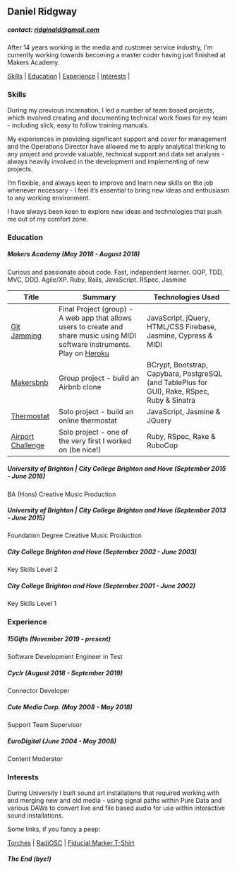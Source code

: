 ## Daniel Ridgway

##### contact: ridginald@gmail.com

After 14 years working in the media and customer service industry, I'm currently working towards becoming a master coder having just finished at Makers Academy.

  [Skills](#skills) | [Education](#education) | [Experience](#experience) | [Interests](#interests) |

### Skills

During my previous incarnation, I led a number of team based projects, which involved creating and documenting technical work flows for my team - including slick, easy to follow training manuals.

My experiences in providing significant support and cover for management and the Operations Director have allowed me to apply analytical thinking to any project and provide valuable, technical support and data set analysis - always heavily involved in the development and implementing of new projects.

I’m flexible, and always keen to improve and learn new skills on the job whenever necessary - I feel it’s essential to bring new ideas and enthusiasm to any working environment.

I have always been keen to explore new ideas and technologies that push me out of my comfort zone.


### Education

##### Makers Academy (May 2018 - August 2018)

Curious and passionate about code. Fast, independent learner. OOP, TDD, MVC, DDD. Agile/XP. Ruby, Rails, JavaScript. RSpec, Jasmine

| Title | Summary | Technologies Used |
|--|--|--|
| [Git Jamming](https://github.com/arsalanabc/git-jamming) | Final Project (group) - A web app that allows users to create and share music using MIDI software instruments. </br> Play on [Heroku ](http://gitjamming8.herokuapp.com/azlan.html)</br>| JavaScript, jQuery, HTML/CSS Firebase, Jasmine, Cypress & MIDI |
| [Makersbnb](https://github.com/simone-smith/makersbnb)| Group project - build an Airbnb clone | BCrypt, Bootstrap, Capybara, PostgreSQL (and TablePlus for GUI), Rake, RSpec, Ruby & Sinatra
| [Thermostat](https://github.com/ridginald/thermostatJS) | Solo project - build an online thermostat | JavaScript, Jasmine & JQuery |
| [Airport Challenge](https://github.com/ridginald/airport_challenge)| Solo project - one of the very first I worked on (be nice!) | Ruby, RSpec, Rake & RuboCop |

##### University of Brighton | City College Brighton and Hove (September 2015 - June 2016)

BA (Hons) Creative Music Production  

##### University of Brighton | City College Brighton and Hove (September 2013 - June 2015)

Foundation Degree Creative Music Production

##### City College Brighton and Hove (September 2002 - June 2003)
Key Skills Level 2

##### City College Brighton and Hove (September 2001 - June 2002)
Key Skills Level 1

### Experience

##### 15Gifts  (November 2019 - present)
Software Development Engineer in Test

##### Cyclr  (August 2018 - September 2019)
Connector Developer

##### Cute Media Corp. (May 2008 - May 2018)
Support Team Supervisor

##### EuroDigital (June 2004 - May 2008)
Content Moderator

### Interests

During University I built sound art installations that required working with and merging new and old media - using signal paths within Pure Data and various DAWs to convert live and file based audio for use within interactive sound installations.

Some links, if you fancy a peep:

[Torches](https://www.youtube.com/watch?v=kfrWW8Wllh8&t=90s) | [RadiOSC](https://www.youtube.com/watch?v=A0Oq5hQ7YQs&t=175s) | [Fiducial Marker T-Shirt](https://www.youtube.com/watch?v=I10gI3G30Yc)

##### The End (bye!)
